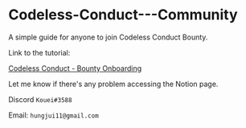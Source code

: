 # Codeless-Conduct---Community

A simple guide for anyone to join Codeless Conduct Bounty.

Link to the tutorial:

[Codeless Conduct - Bounty Onboarding](https://codelesss.notion.site/Codeless-Conduct-Bounty-Onboarding-f42330aa1c0f4da99660febe10c755ca)

Let me know if there's any problem accessing the Notion page.

Discord `Kouei#3588`

Email: `hungjui11@gmail.com`

